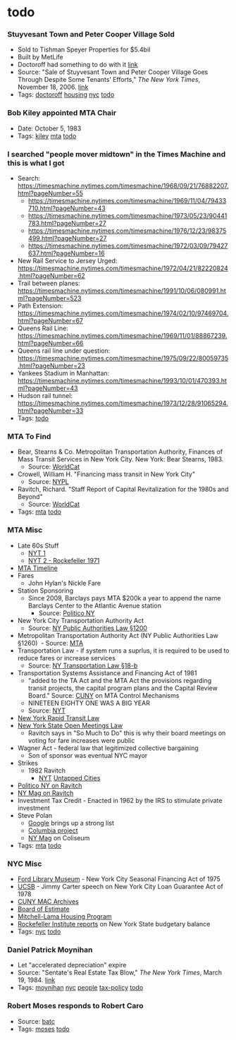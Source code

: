 # todo
### Stuyvesant Town and Peter Cooper Village Sold

- Sold to Tishman Speyer Properties for $5.4bil
- Built by MetLife
- Doctoroff had something to do with it [link](https://www.fastcodesign.com/90139632/how-the-chief-architect-of-new-new-york-envisions-future-of-cities)
- Source: "Sale of Stuyvesant Town and Peter Cooper Village Goes Through Despite Some Tenants’ Efforts," *The New York Times*, November 18, 2006. [link](http://www.nytimes.com/2006/11/18/nyregion/18stuyvesant.html?mcubz=0)
- Tags: [doctoroff](../tags/doctoroff.md) [housing](../tags/housing.md) [nyc](../tags/nyc.md) [todo](../tags/todo.md)

### Bob Kiley appointed MTA Chair
- Date: October 5, 1983
- Tags: [kiley](../tags/kiley.md) [mta](../tags/mta.md) [todo](../tags/todo.md)

### I searched "people mover midtown" in the Times Machine and this is what I got

- Search: https://timesmachine.nytimes.com/timesmachine/1968/09/21/76882207.html?pageNumber=55
  - https://timesmachine.nytimes.com/timesmachine/1969/11/04/79433710.html?pageNumber=43
  - https://timesmachine.nytimes.com/timesmachine/1973/05/23/90441783.html?pageNumber=27
  - https://timesmachine.nytimes.com/timesmachine/1976/12/23/98375499.html?pageNumber=27
  - https://timesmachine.nytimes.com/timesmachine/1972/03/09/79427637.html?pageNumber=16
- New Rail Service to Jersey Urged: https://timesmachine.nytimes.com/timesmachine/1972/04/21/82220824.html?pageNumber=62
- Trail between planes: https://timesmachine.nytimes.com/timesmachine/1991/10/06/080991.html?pageNumber=523
- Path Extension: https://timesmachine.nytimes.com/timesmachine/1974/02/10/97469704.html?pageNumber=67
- Queens Rail Line: https://timesmachine.nytimes.com/timesmachine/1969/11/01/88867239.html?pageNumber=66
- Queens rail line under question: https://timesmachine.nytimes.com/timesmachine/1975/09/22/80059735.html?pageNumber=23
- Yankees Stadium in Manhattan: https://timesmachine.nytimes.com/timesmachine/1993/10/01/470393.html?pageNumber=43
- Hudson rail tunnel: https://timesmachine.nytimes.com/timesmachine/1973/12/28/91065294.html?pageNumber=33
- Tags: [todo](../tags/todo.md)

### MTA To Find

- Bear, Stearns & Co. Metropolitan Transportation Authority, Finances of Mass Transit Services in New York City. New York: Bear Stearns, 1983.
  - Source: [WorldCat](http://www.worldcat.org/title/metropolitan-transit-authority-finances-of-mass-transit-services-in-new-york-city/oclc/26468223&referer=brief_results)
- Crowell, William H. "Financing mass transit in New York City" 
  - Source: [NYPL](https://browse.nypl.org/iii/encore/record/C__Rb10011309__SFinancing%20mass%20transit%20in%20New%20York%20City__Orightresult__U__X7?lang=eng&suite=def)
- Ravitch, Richard. "Staff Report of Capital Revitalization for the 1980s and Beyond"
  - Source: [WorldCat](http://www.worldcat.org/title/metropolitan-transportation-authority-staff-report-of-capital-revitalization-for-the-1980s-and-beyond/oclc/7073552)
- Tags: [mta](../tags/mta.md) [todo](../tags/todo.md)

### MTA Misc

- Late 60s Stuff
  - [NYT 1](http://query.nytimes.com/gst/abstract.html?res=9801E1DB1138E134BC4151DFB4668383679EDE&legacy=true)
  - [NYT 2 - Rockefeller 1971](http://www.nytimes.com/1971/03/21/archives/rockefeller-asks-25billion-bonds-to-aid-transport-50-of-funds-from.html)
- [MTA Timeline](https://web.archive.org/web/20021019203759/http://www.mta.info/nyct/facts/ffhist.htm)
- Fares
  - John Hylan's Nickle Fare
- Station Sponsoring
  - Since 2009, Barclays pays MTA $200k a year to append the name Barclays Center to the Atlantic Avenue station
    - Source: [Politico NY](http://www.politico.com/states/new-york/city-hall/story/2017/07/27/now-intent-on-the-subways-cuomo-revives-an-old-adopt-a-station-idea-113643?mc_cid=9ef7e98ed4&mc_eid=e8b6b98b09)
- New York City Transportation Authority Act
  - Source: [NY Public Authorities Law §1200](http://law.justia.com/codes/new-york/2015/pba/article-5/title-9/1201)
- Metropolitan Transportation Authority Act (NY Public Authorities Law §1260)
  - Source: [MTA](http://web.mta.info/mta/compliance/pdf/MTA-Creation-Structure.pdf)
- Transportation Law - if system runs a suprlus, it is required to be used to reduce fares or increase services
  - Source: [NY Transportation Law §18-b](http://codes.findlaw.com/ny/transportation-law/tra-sect-18-b.html)
- Transportation Systems Assistance and Financing Act of 1981
  - "added to the TA Act and the MTA Act the provisions regarding transit projects, the capital program plans and the Capital Review Board." Source: [CUNY](http://www.baruch.cuny.edu/library/alumni/online_exhibits/amfl/mac/pdf_files/MAC2/1986.pdf) on MTA Control Mechanisms
  - NINETEEN EIGHTY ONE WAS A BIG YEAR
  - Source: [NYT](http://www.nytimes.com/1981/06/23/nyregion/assembly-passes-5.6-billion-plan-for-mta-aid.html)
- [New York Rapid Transit Law](http://codes.findlaw.com/ny/rapid-transit-law/)
- [New York State Open Meetings Law](http://www.dmlp.org/legal-guide/open-meetings-laws-new-york)
  - Ravitch says in "So Much to Do" this is why their board meetings on voting for fare increases were public
- Wagner Act - federal law that legitimized collective bargaining
  - Son of sponsor was eventual NYC mayor
- Strikes
  - 1982 Ravitch
    - [NYT](http://www.nytimes.com/1982/02/22/nyregion/unions-and-city-hoping-to-avert-a-transit-strike.html) [Untapped Cities](http://untappedcities.com/2015/04/07/35-years-ago-this-week-the-mta-strikes-for-11-days-nyc-bringing-transit-to-a-halt/)
- [Politico NY on Ravitch](http://www.politico.com/states/new-york/albany/story/2014/05/lessons-from-a-transit-savior-080025)
- [NY Mag on Ravitch](http://nymag.com/news/intelligencer/encounter/58184/)
- Investment Tax Credit - Enacted in 1962 by the IRS to stimulate private investment
- Steve Polan
  - [Google](https://www.google.com/search?q=steve+polan+mta&safe=off&ei=uzyoWebHKejdjwSfs6_YBg&start=0&sa=N&biw=1193&bih=1343) brings up a strong list
  - [Columbia project](http://www.columbia.edu/~kyl2120/mtaproject/)
  - [NY Mag](https://books.google.com/books?id=lOUCAAAAMBAJ&pg=PA47&lpg=PA47&dq=steve+polan+mta&source=bl&ots=RB6FgYsive&sig=n02YNe1e7-lqAjhwaypzjmf3QrI&hl=en&sa=X&ved=0ahUKEwim9cnB9IHWAhVk4IMKHR65BDwQ6AEIUjAJ#v=onepage&q=steve%20polan%20mta&f=false) on Coliseum
- Tags: [mta](../tags/mta.md) [todo](../tags/todo.md)

### NYC Misc

- [Ford Library Museum](https://www.fordlibrarymuseum.gov/library/document/0055/1669138.pdf) - New York City Seasonal Financing Act of 1975
- [UCSB](http://www.presidency.ucsb.edu/ws/?pid=31164) - Jimmy Carter speech on New York City Loan Guarantee Act of 1978
- [CUNY MAC Archives](http://www.baruch.cuny.edu/library/alumni/online_exhibits/amfl/mac/S12_MAC.html)
- [Board of Estimate](https://en.wikipedia.org/wiki/New_York_City_Board_of_Estimate)
- [Mitchell-Lama Housing Program](http://www.mitchell-lama.org/history.html)
- [Rockefeller Institute reports](http://www.rockinst.org/budgetary_balance_ny/) on New York State budgetary balance
- Tags: [nyc](../tags/nyc.md) [todo](../tags/todo.md)

### Daniel Patrick Moynihan

- Let "accelerated depreciation" expire
- Source: "Sentate's Real Estate Tax Blow," *The New York Times*, March 19, 1984. [link](http://www.nytimes.com/1984/03/19/business/senate-s-real-estate-tax-blow.html)
- Tags: [moynihan](../tags/moynihan.md) [nyc](../tags/nyc.md) [people](../tags/people.md) [tax-policy](../tags/tax-policy.md) [todo](../tags/todo.md)

### Robert Moses responds to Robert Caro
- Source: [batc](http://www.bridgeandtunnelclub.com/detritus/moses/response.htm)
- Tags: [moses](../tags/moses.md) [todo](../tags/todo.md)

